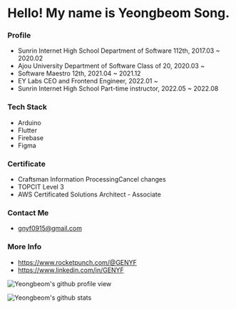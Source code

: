 # Hello! My name is Yeongbeom Song.

### Profile
- Sunrin Internet High School Department of Software 112th, 2017.03 ~ 2020.02
- Ajou University Department of Software Class of 20, 2020.03 ~
- Software Maestro 12th, 2021.04 ~ 2021.12
- EY Labs CEO and Frontend Engineer, 2022.01 ~
- Sunrin Internet High School Part-time instructor, 2022.05 ~ 2022.08

### Tech Stack
- Arduino
- Flutter
- Firebase
- Figma


### Certificate
- Craftsman Information ProcessingCancel changes
- TOPCIT Level 3 
- AWS Certificated Solutions Architect - Associate


### Contact Me
- gnyf0915@gmail.com

### More Info
- https://www.rocketpunch.com/@GENYF
- https://www.linkedin.com/in/GENYF

![Yeongbeom's github profile view](https://komarev.com/ghpvc/?username=GENYF)

![Yeongbeom's github stats](https://github-readme-stats.vercel.app/api?username=GENYF&count_private=true&show_icons=true)
